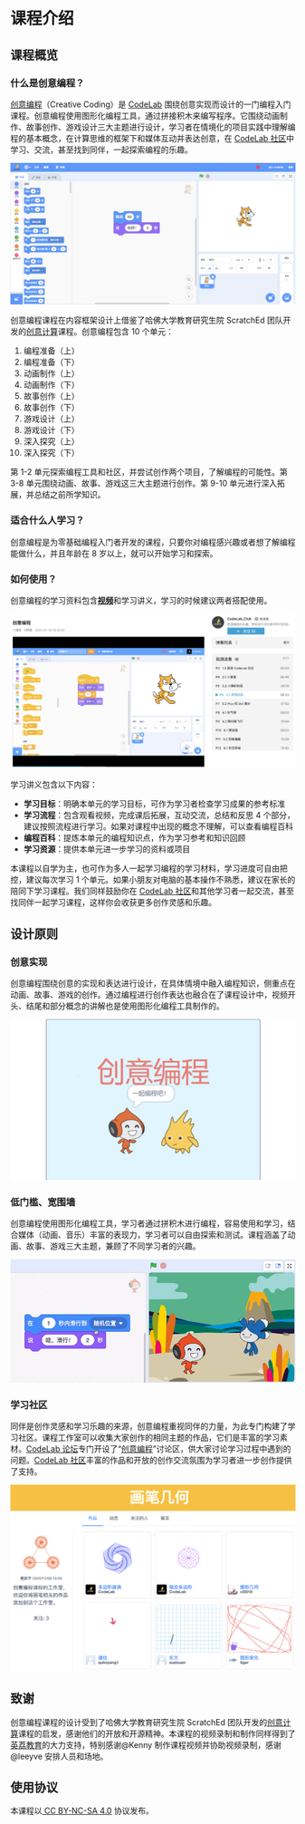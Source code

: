 # 课程介绍

## 课程概览

### 什么是创意编程？

[创意编程](https://creative-coding.codelab.club/)（Creative Coding）是 [CodeLab](https://www.codelab.club/) 围绕创意实现而设计的一门编程入门课程。创意编程使用图形化编程工具，通过拼接积木来编写程序。它围绕动画制作、故事创作、游戏设计三大主题进行设计，学习者在情境化的项目实践中理解编程的基本概念，在计算思维的框架下和媒体互动并表达创意，在 [CodeLab 社区](https://create.codelab.club/)中学习、交流，甚至找到同伴，一起探索编程的乐趣。

![](.gitbook/assets/0.1-ji-mu-.png)

创意编程课程在内容框架设计上借鉴了哈佛大学教育研究生院 ScratchEd 团队开发的[创意计算](http://scratched.gse.harvard.edu/guide/)课程。创意编程包含 10 个单元：

1. 编程准备（上）
2. 编程准备（下）
3. 动画制作（上）
4. 动画制作（下）
5. 故事创作（上）
6. 故事创作（下）
7. 游戏设计（上）
8. 游戏设计（下）
9. 深入探究（上）
10. 深入探究（下）

第 1-2 单元探索编程工具和社区，并尝试创作两个项目，了解编程的可能性。第 3-8 单元围绕动画、故事、游戏这三大主题进行创作。第 9-10 单元进行深入拓展，并总结之前所学知识。

### 适合什么人学习？

创意编程是为零基础编程入门者开发的课程，只要你对编程感兴趣或者想了解编程能做什么，并且年龄在 8 岁以上，就可以开始学习和探索。

### 如何使用？

创意编程的学习资料包含[**视频**](https://www.bilibili.com/video/BV1jT4y1K7iA)和学习讲义，学习的时候建议两者搭配使用。

![](.gitbook/assets/0.2-shi-pin-.png)

学习讲义包含以下内容：

* **学习目标**：明确本单元的学习目标，可作为学习者检查学习成果的参考标准
* **学习流程**：包含观看视频，完成课后拓展，互动交流，总结和反思 4 个部分，建议按照流程进行学习。如果对课程中出现的概念不理解，可以查看编程百科
* **编程百科**：提炼本单元的编程知识点，作为学习参考和知识回顾
* **学习资源**：提供本单元进一步学习的资料或项目

本课程以自学为主，也可作为多人一起学习编程的学习材料，学习进度可自由把控，建议每次学习 1 个单元。如果小朋友对电脑的基本操作不熟悉，建议在家长的陪同下学习课程。我们同样鼓励你在 [CodeLab 社区](https://create.codelab.club/)和其他学习者一起交流，甚至找同伴一起学习课程，这样你会收获更多创作灵感和乐趣。

## 设计原则

### 创意实现

创意编程围绕创意的实现和表达进行设计，在具体情境中融入编程知识，侧重点在动画、故事、游戏的创作。通过编程进行创作表达也融合在了课程设计中，视频开头、结尾和部分概念的讲解也是使用图形化编程工具制作的。

![](.gitbook/assets/0.3-chuang-yi-bian-cheng-.png)

### 低门槛、宽围墙

创意编程使用图形化编程工具，学习者通过拼积木进行编程，容易使用和学习，结合媒体（动画、音乐）丰富的表现力，学习者可以自由探索和测试。课程涵盖了动画、故事、游戏三大主题，兼顾了不同学习者的兴趣。

![](.gitbook/assets/0.4-hua-hang-.gif)

### 学习社区

同伴是创作灵感和学习乐趣的来源，创意编程重视同伴的力量，为此专门构建了学习社区。课程工作室可以收集大家创作的相同主题的作品，它们是丰富的学习素材。[CodeLab 论坛](https://discuss.codelab.club/)专门开设了“[创意编程](https://discuss.codelab.club/c/8-category/32-category/32)”讨论区，供大家讨论学习过程中遇到的问题。[CodeLab 社区](https://create.codelab.club/)丰富的作品和开放的创作交流氛围为学习者进一步创作提供了支持。

![](.gitbook/assets/0.5-gong-zuo-shi-.png)

## 致谢

创意编程课程的设计受到了哈佛大学教育研究生院 ScratchEd 团队开发的[创意计算](http://scratched.gse.harvard.edu/guide/)课程的启发，感谢他们的开放和开源精神。本课程的视频录制和制作同样得到了[英荔教育](https://www.eliteu.cn/)的大力支持，特别感谢@Kenny 制作课程视频并协助视频录制，感谢@leeyve 安排人员和场地。

## 使用协议

本课程以[ CC BY-NC-SA 4.0](https://creativecommons.org/licenses/by-nc-sa/4.0/deed.zh) 协议发布。

